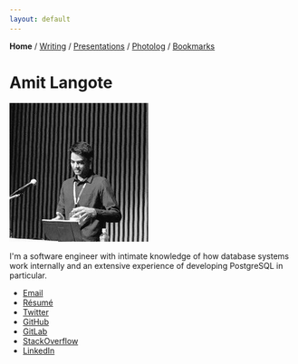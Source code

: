 ```yaml
---
layout: default
---
```

<b>Home</b> / <a href="https://amitlan.github.io/writing">Writing</a> / <a href="https://amitlan.github.io/talks">Presentations</a> / <a href="https://amitlan.github.io/photolog">Photolog</a> / <a href="https://amitlan.github.io/bookmarks">Bookmarks</a>
<h1>Amit Langote</h1>
<img src="files/me.jpg" alt="hi" class="inline"/>
<p>I'm a software engineer with intimate knowledge of how database systems work internally and an extensive experience of developing PostgreSQL in particular.</p>
<ul>
 <li><a href="mailto:amitlangote09@gmail.com">Email</a></li>
 <li><a href="https://s3-ap-northeast-1.amazonaws.com/amitlan.com/files/resume.pdf">Résumé</a></li>
 <li><a href="https://twitter.com/amitlan">Twitter</a></li>
 <li><a href="https://github.com/amitlan">GitHub</a></li>
 <li><a href="https://gitlab.com/amitlan">GitLab</a></li>
 <li><a href="https://stackoverflow.com/users/683402">StackOverflow</a></li>
 <li><a href="https://linkedin.com/in/amitlan">LinkedIn</a></li>
</ul>
